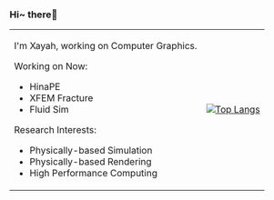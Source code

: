 ### Hi~ there👋

<table border="0">
<tr>
<td>

I'm Xayah, working on Computer Graphics.

Working on Now:

- HinaPE
- XFEM Fracture
- Fluid Sim

Research Interests:

- Physically-based Simulation
- Physically-based Rendering
- High Performance Computing

</td>
<td>
  
[![Top Langs](https://github-readme-stats.vercel.app/api/top-langs/?username=Xayah-Hina)](https://github.com/Xayah-Hina/ayaka)

</td>
</tr>
</table>
